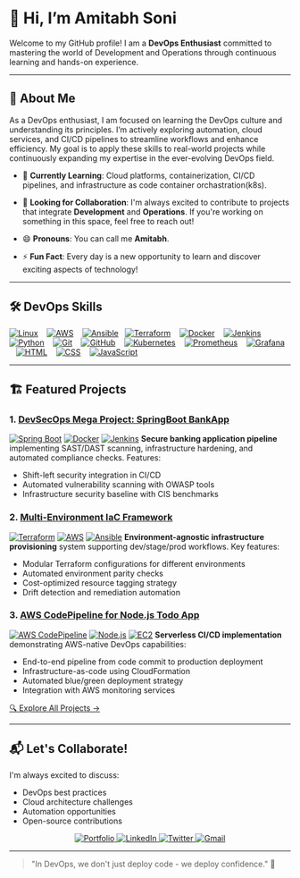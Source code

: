 # 👋 Hi, I’m Amitabh Soni 

Welcome to my GitHub profile! I am a **DevOps Enthusiast** committed to mastering the world of Development and Operations through continuous learning and hands-on experience.

---

## 🚀 About Me 

As a DevOps enthusiast, I am focused on learning the DevOps culture and understanding its principles. I’m actively exploring automation, cloud services, and CI/CD pipelines to streamline workflows and enhance efficiency. My goal is to apply these skills to real-world projects while continuously expanding my expertise in the ever-evolving DevOps field.

- 🌱 **Currently Learning**: Cloud platforms, containerization, CI/CD pipelines, and infrastructure as code container orchastration(k8s).
- 🤝 **Looking for Collaboration**: I'm always excited to contribute to projects that integrate **Development** and **Operations**. If you're working on something in this space, feel free to reach out!

- 😄 **Pronouns**: You can call me **Amitabh**.
- ⚡ **Fun Fact**: Every day is a new opportunity to learn and discover exciting aspects of technology!

---

## 🛠️ DevOps Skills

[![Linux](https://skillicons.dev/icons?i=linux)](https://skillicons.dev) &nbsp;&nbsp;
[![AWS](https://skillicons.dev/icons?i=aws)](https://skillicons.dev) &nbsp;&nbsp;
[![Ansible](https://skillicons.dev/icons?i=ansible)](https://skillicons.dev) &nbsp;
[![Terraform](https://skillicons.dev/icons?i=terraform)](https://skillicons.dev) &nbsp;&nbsp;
[![Docker](https://skillicons.dev/icons?i=docker)](https://skillicons.dev) &nbsp;&nbsp;
[![Jenkins](https://skillicons.dev/icons?i=jenkins)](https://skillicons.dev) &nbsp;&nbsp;
[![Python](https://skillicons.dev/icons?i=python)](https://skillicons.dev) &nbsp;&nbsp;
[![Git](https://skillicons.dev/icons?i=git)](https://skillicons.dev) &nbsp;&nbsp;
[![GitHub](https://skillicons.dev/icons?i=github)](https://skillicons.dev) &nbsp;&nbsp;
[![Kubernetes](https://skillicons.dev/icons?i=kubernetes)](https://skillicons.dev) &nbsp;&nbsp;
[![Prometheus](https://skillicons.dev/icons?i=prometheus)](https://skillicons.dev) &nbsp;&nbsp;
[![Grafana](https://skillicons.dev/icons?i=grafana)](https://skillicons.dev) &nbsp;&nbsp;
[![HTML](https://skillicons.dev/icons?i=html)](https://skillicons.dev) &nbsp;&nbsp;
[![CSS](https://skillicons.dev/icons?i=css)](https://skillicons.dev) &nbsp;&nbsp;
[![JavaScript](https://skillicons.dev/icons?i=javascript)](https://skillicons.dev)

---

## 🏗️ Featured Projects

### 1. [DevSecOps Mega Project: SpringBoot BankApp](https://github.com/Amitabh-DevOps/DevOps-mega-project/tree/project)
[![Spring Boot](https://img.shields.io/badge/Spring_Boot-6DB33F?style=flat&logo=springboot&logoColor=white)](https://spring.io/)
[![Docker](https://img.shields.io/badge/Docker-2496ED?style=flat&logo=docker&logoColor=white)](https://docker.com)
[![Jenkins](https://img.shields.io/badge/Jenkins-D24939?style=flat&logo=jenkins&logoColor=white)](https://jenkins.io)
**Secure banking application pipeline** implementing SAST/DAST scanning, infrastructure hardening, and automated compliance checks. Features:
- Shift-left security integration in CI/CD
- Automated vulnerability scanning with OWASP tools
- Infrastructure security baseline with CIS benchmarks

### 2. [Multi-Environment IaC Framework](https://github.com/Amitabh-DevOps/multi-env-lac-project)
[![Terraform](https://img.shields.io/badge/Terraform-7B42BC?style=flat&logo=terraform&logoColor=white)](https://terraform.io)
[![AWS](https://img.shields.io/badge/AWS-FF9900?style=flat&logo=amazonaws&logoColor=white)](https://aws.amazon.com)
[![Ansible](https://img.shields.io/badge/Ansible-EE0000?style=flat&logo=ansible&logoColor=white)](https://ansible.com)
**Environment-agnostic infrastructure provisioning** system supporting dev/stage/prod workflows. Key features:
- Modular Terraform configurations for different environments
- Automated environment parity checks
- Cost-optimized resource tagging strategy
- Drift detection and remediation automation

### 3. [AWS CodePipeline for Node.js Todo App](https://github.com/Amitabh-DevOps/Project-03-Jenkins-CI-CD-Project-Todo-node-app/tree/feat/awscicd)
[![AWS CodePipeline](https://img.shields.io/badge/AWS_CodePipeline-FF9900?style=flat&logo=amazonaws&logoColor=white)](https://aws.amazon.com/codepipeline/)
[![Node.js](https://img.shields.io/badge/Node.js-339933?style=flat&logo=nodedotjs&logoColor=white)](https://nodejs.org)
[![EC2](https://img.shields.io/badge/EC2-FF9900?style=flat&logo=amazonec2&logoColor=white)](https://aws.amazon.com/ec2/)
**Serverless CI/CD implementation** demonstrating AWS-native DevOps capabilities:
- End-to-end pipeline from code commit to production deployment
- Infrastructure-as-code using CloudFormation
- Automated blue/green deployment strategy
- Integration with AWS monitoring services

[🔍 Explore All Projects →](https://github.com/Amitabh-DevOps?tab=repositories)

---

## 📬 Let's Collaborate!

I'm always excited to discuss:
- DevOps best practices
- Cloud architecture challenges
- Automation opportunities
- Open-source contributions

<div align="center">
  <a href="https://amitabh.engineer/">
    <img src="https://img.shields.io/badge/Portfolio-%23000000.svg?style=for-the-badge&logo=firefox&logoColor=#FF7139" alt="Portfolio"/>
  </a>
  <a href="https://linkedin.com/in/amitabh-soni-devops">
    <img src="https://img.shields.io/badge/linkedin-%230077B5.svg?style=for-the-badge&logo=linkedin&logoColor=white" alt="LinkedIn"/>
  </a>
  <a href="https://x.com/Amitabh_DevOps">
    <img src="https://img.shields.io/badge/Twitter-%231DA1F2.svg?style=for-the-badge&logo=Twitter&logoColor=white" alt="Twitter"/>
  </a>
  <a href="mailto:your.email@example.com">
    <img src="https://img.shields.io/badge/Gmail-D14836?style=for-the-badge&logo=gmail&logoColor=white" alt="Gmail"/>
  </a>
</div>

---

> "In DevOps, we don't just deploy code - we deploy confidence." 🚀
